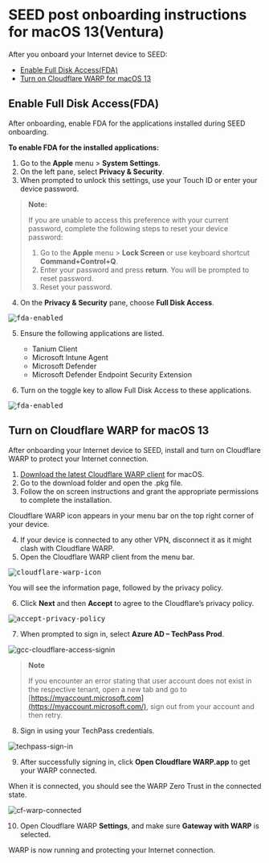 # SEED post onboarding instructions for macOS 13(Ventura)

  After you onboard your Internet device to SEED: 

  - [Enable Full Disk Access(FDA)](#enable-full-disk-access-fda)
  - [Turn on Cloudflare WARP for macOS 13](#turn-on-cloudflare-warp-for-macos-13)

## Enable Full Disk Access(FDA)

  After onboarding, enable FDA for the applications installed during SEED onboarding.

  **To enable FDA for the installed applications:**

  1. Go to the **Apple** menu > **System Settings**.  
  2. On the left pane, select **Privacy & Security**.
  3. When prompted to unlock this settings, use your Touch ID or enter your device password.

  > **Note:**
  >
  > If you are unable to access this preference with your current password, complete the following steps to reset your device password:
  >1. Go to the **Apple** menu > **Lock Screen** or use keyboard shortcut **Command+Control+Q**.
  >2. Enter your password and press <b>return</b>. You will be prompted to reset password.
  >4. Reset your password.

  4. On the **Privacy & Security** pane, choose **Full Disk Access**.

  <kbd>![fda-enabled](../images/macos-13-fda.png)</kbd>

  5. Ensure the following applications are listed.

       - Tanium Client
       - Microsoft Intune Agent
       - Microsoft Defender
       - Microsoft Defender Endpoint Security Extension

  6. Turn on the toggle key to allow Full Disk Access to these applications.

   <kbd>![fda-enabled](../images/applications-on-macos13.png)</kbd>

## Turn on Cloudflare WARP for macOS 13

After onboarding your Internet device to SEED, install and turn on Cloudflare WARP to protect your Internet connection.

1. [Download the latest Cloudflare WARP client](https://install.appcenter.ms/orgs/cloudflare/apps/1.1.1.1-macos-1/distribution_groups/release) for macOS.
2. Go to the download folder and open the .pkg file. 
3. Follow the on screen instructions and grant the appropriate permissions to complete the installation. 

Cloudflare WARP icon appears in your menu bar on the top right corner of your device.

4. If your device is connected to any other VPN, disconnect it as it might clash with Cloudflare WARP.
5. Open the Cloudflare WARP client from the menu bar.

<kbd>![cloudflare-warp-icon](../images/onboarding-for-macos/cloudflare-icon.png)</kbd> 
  
You will see the information page, followed by the privacy policy.

6. Click **Next** and then **Accept** to agree to the Cloudflare’s privacy policy.

<kbd>![accept-privacy-policy](../images/cloudflare-warp-macos/accept-privacy-policy.png)</kbd>

7. When prompted to sign in, select **Azure AD – TechPass Prod**.

![gcc-cloudflare-access-signin](../images/cloudflare-warp-macos/gcc-cloudflare-access-signin.png ':size=50%')

> **Note** 
> 
> If you encounter an error stating that user account does not exist in the respective tenant, open a new tab and go to [https://myaccount.microsoft.com](https://myaccount.microsoft.com/), sign out from your account and then retry.

8. Sign in using your TechPass credentials.

![techpass-sign-in](../images/cloudflare-warp-macos/techpass-sign-in.png ':size=50%')

9. After successfully signing in, click **Open Cloudflare WARP.app** to get your WARP connected.

When it is connected, you should see the WARP Zero Trust in the connected state.
  
![cf-warp-connected](../images/cloudflare-warp-connected.png ':size=50%')

10. Open Cloudflare WARP **Settings**, and make sure **Gateway with WARP** is selected.

  WARP is now running and protecting your Internet connection.

<!--
**To enrol with Cloudflare WARP:**

  1. Ensure that you have Cloudflare WARP client installed in your device. If not, install the latest [Cloudflare WARP](https://install.appcenter.ms/orgs/cloudflare/apps/1.1.1.1-macos-1/distribution_groups/release) version.

  2. Disconnect from any other VPN that might be running as that could clash with Cloudflare.

  3. Open the Cloudflare WARP client from the menu bar on the top right corner of your Mac device.

  <kbd>![cloudflare-warp-icon](../images/onboarding-for-macos/cloudflare-icon.png)</kbd>

  ?>  You can also press ``Command+Spacebar`` and search for  **Cloudflare WARP** application to open it.


 You will see the information page, followed by your privacy policy.

  4. Click **Next** and then **Accept**.

  <kbd>![accept-privacy-policy](../images/cloudflare-warp-macos/accept-privacy-policy.png)</kbd>

  5. When prompted to sign in, select **Azure AD – TechPass Prod**.

  ![gcc-cloudflare-access-signin](../images/cloudflare-warp-macos/gcc-cloudflare-access-signin.png ':size=50%')

  ?>  If you encounter an error stating that user account does not exist in the respective tenant, open a new tab and go to [https://myaccount.microsoft.com](https://myaccount.microsoft.com/), sign out from your account and then retry.

  6. Sign in using your TechPass credentials.

  ![techpass-sign-in](../images/cloudflare-warp-macos/techpass-sign-in.png ':size=50%')

  ?> If you are a public officer, you need to authorise your WOG sign-in first. To authorise that, enter the six-digit one-time password code displayed under your SG Govt M365 account on your authenticator app and then proceed to authorise your TechPass account.

  7. Once you have successfully signed in, click the Cloudflare WARP icon.

  <kbd>![cloudflare-warp-icon](../images/onboarding-for-macos/cloudflare-icon.png)</kbd>

  The following screen is displayed.

  <kbd>![warp-teams](../images/cloudflare-warp-macos/warp-teams.png)</kbd>

  ?> The WARP client connects your device to the Cloudflare network, which functions like a VPN. If you want to connect to a different VPN, first turn off WARP connection before connecting to other VPN network. WARP will be automatically turned on after three hours and this will affect your other VPN connections.

  -->

